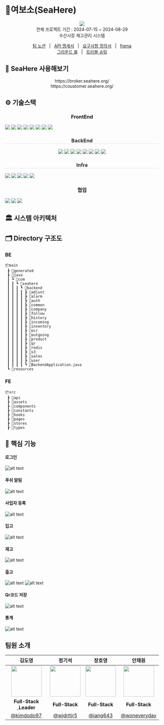 # 🦐여보소(SeaHere)

<p align="center">
  <img src="../image/logo.png">
  <br>
  전체 프로젝트 기간 : 2024-07-15 ~ 2024-08-29 <br>
  수산시장 재고관리 시스템
</p>

<p align=center>
  <a href="https://www.notion.so/c6626df97574434a8b9f8358b00ece75?v=6f696739249448e392872058a527721e">팀 노션</a>
  &nbsp; | &nbsp; 
  <a href="https://www.notion.so/API-685de6db49e44954af21b2448a3d9df0">API 명세서</a>
  &nbsp; | &nbsp;
  <a href="https://www.notion.so/eadc3fae3a3e40c0a89e97525a234e04">요구사항 정의서</a>   &nbsp; | &nbsp;
  <a href="https://www.figma.com/design/hEmRP4qZuf1fJTlT32mOiE/SeaHere?node-id=0-1">figma</a> 
  <br />
  <a href="https://www.notion.so/GROUND-RULE-d227d18aba144bd8acc6459aacd075fa">그라운드 룰</a>
  &nbsp; | &nbsp; 
  <a href="https://www.notion.so/ebef5b8991c645f79bf462a5d37589c8">트러블 슈팅</a>
</p>

## 📢 SeaHere 사용해보기

<p align="center">
      https://broker.seahere.org/ <br>
      https://coustomer.seahere.org/

## ⚙️ 기술스택

 <div align= "center">
    <div style="text-align: center">
    <h3 style="border-bottom: 1px  color: #282d33;"> FrontEnd </h3>
        <div style="margin: ; text-align: left;" "text-align: left;"> 
          <img src="https://img.shields.io/badge/Figma-F24E1E?style=for-the-badge&logo=Figma&logoColor=white">
          <img src="https://img.shields.io/badge/react-17219A?style=for-the-badge&logo=react&logoColor=white">
          <img src="https://img.shields.io/badge/Node.js-339933?style=for-the-badge&logo=Node.js&logoColor=white">
          <img src="https://img.shields.io/badge/Tailwind CSS-06B6D4?style=for-the-badge&logo=Tailwind CSS&logoColor=white">
          <img src="https://img.shields.io/badge/vite-73563B?style=for-the-badge&logo=vite&logoColor=white">
          <img src="https://img.shields.io/badge/webpack-17263B?style=for-the-badge&logo=webpack&logoColor=white">
          <img src="https://img.shields.io/badge/reactquery-FF4154?style=for-the-badge&logo=reactquery&logoColor=white">
          <img src="https://img.shields.io/badge/Zustand-47211C?style=for-the-badge&logo=Zustand&logoColor=white">
        </div>
        </div>
        <h3 style="border-bottom: 1px solid #d8dee4; color: #282d33;"> BackEnd </h3>
          <div style="margin: ; text-align: center;">
              <img src="https://img.shields.io/badge/Java-007396?style=for-the-badge&logo=java&logoColor=white">
              <img src="https://img.shields.io/badge/MySQL-4479A1?style=for-the-badge&logo=MySQL&logoColor=white">
              <img src="https://img.shields.io/badge/Spring Boot-6DB33F?style=for-the-badge&logo=Spring Boot&logoColor=white">
              <img src="https://img.shields.io/badge/Spring Security-2AC89F?style=for-the-badge&logo=Spring Security&logoColor=white">
              <img src="https://img.shields.io/badge/JPA-17219A?style=for-the-badge&logo=JPA&logoColor=white">
              <img src="https://img.shields.io/badge/QueryDSL-8A084B?style=for-the-badge&logo=QueryDSL&logoColor=white">
              <img src="https://img.shields.io/badge/firebase-FE642E?style=for-the-badge&logo=firebase&logoColor=white">
              <img src="https://img.shields.io/badge/Redis-FE2E2E?style=for-the-badge&logo=Redis&logoColor=white">
        </div>

<h3 style="border-bottom: 1px solid #d8dee4; color: #282d33;"> Infra </h3>
    <div style="margin: ; text-align: left;" "text-align: left;">
          <img src="https://img.shields.io/badge/Amazon S3-02569B?style=for-the-badge&logo=Amazon S3&logoColor=white">
          <img src="https://img.shields.io/badge/Amazon AWS-232F3E?style=for-the-badge&logo=Amazon AWS&logoColor=white">
          <img src="https://img.shields.io/badge/Docker-2496ED?style=for-the-badge&logo=Docker&logoColor=white">
          <img src="https://img.shields.io/badge/Jenkins-D24939?style=for-the-badge&logo=Jenkins&logoColor=white">
          <img src="https://img.shields.io/badge/Nginx-04B431?style=for-the-badge&logo=Nginx&logoColor=white">
    </div>

  <h3 style="border-bottom: 1px  color: #282d33;"> 협업 </h3>
    <div style="margin: ; text-align: left;" "text-align: left;">
      <img src="https://img.shields.io/badge/Notion-000000?style=for-the-badge&logo=Notion&logoColor=white">
      <img src="https://img.shields.io/badge/Git-94B431?style=for-the-badge&logo=Git&logoColor=white">
      <img src="https://img.shields.io/badge/slack-916?style=for-the-badge&logo=slack&logoColor=white">
    </div>
</div>

## 🏛️ 시스템 아키텍처

## 🗂️ Directory 구조도

### BE

```
📦main
 ┣ 📂generated
 ┣ 📂java
 ┃ ┗ 📂com
 ┃ ┃ ┗ 📂seahere
 ┃ ┃ ┃ ┗ 📂backend
 ┃ ┃ ┃ ┃ ┣ 📂adjust
 ┃ ┃ ┃ ┃ ┣ 📂alarm
 ┃ ┃ ┃ ┃ ┣ 📂auth
 ┃ ┃ ┃ ┃ ┣ 📂common
 ┃ ┃ ┃ ┃ ┣ 📂company
 ┃ ┃ ┃ ┃ ┣ 📂follow
 ┃ ┃ ┃ ┃ ┣ 📂history
 ┃ ┃ ┃ ┃ ┣ 📂incoming
 ┃ ┃ ┃ ┃ ┣ 📂inventory
 ┃ ┃ ┃ ┃ ┣ 📂ocr
 ┃ ┃ ┃ ┃ ┣ 📂outgoing
 ┃ ┃ ┃ ┃ ┣ 📂product
 ┃ ┃ ┃ ┃ ┣ 📂qr
 ┃ ┃ ┃ ┃ ┣ 📂redis
 ┃ ┃ ┃ ┃ ┣ 📂s3
 ┃ ┃ ┃ ┃ ┣ 📂sales
 ┃ ┃ ┃ ┃ ┣ 📂user
 ┃ ┃ ┃ ┃ ┗ 📜BackendApplication.java
 ┗ 📂resources
```

### FE

```
📦src
 ┣ 📂api
 ┣ 📂assets
 ┣ 📂components
 ┣ 📂constants
 ┣ 📂hooks
 ┣ 📂pages
 ┣ 📂stores
 ┣ 📂types
```

## 🚀 핵심 기능

#### 로그인

![alt text](../gif/seahere_login.gif)

#### 푸쉬 알림

![alt text](../gif/seahere_push_alarm.gif)

#### 사업자 등록

![alt text](../gif/seahere_broker_ocr.gif)

#### 입고

![alt text](../gif/seahere_broker_incoming_qr2.gif)

#### 재고

![alt text](../gif/seahere_inventory.gif)

#### 출고

![alt text](../gif/broker_outgoing.gif)
![alt text](../gif/seahere_broker_outgoing.gif)

#### Qr코드 저장

![alt text](../gif/seahere_qr_setting.gif)

#### 통계

![alt text](../gif/seahere_chart.gif)

## 팀원 소개

|                       김도영                       |                        정기석                        |                      장호영                       |                      안채원                      |
| :------------------------------------------------: | :--------------------------------------------------: | :-----------------------------------------------: | :----------------------------------------------: |
| <img src="../image/profile_kim.png" width="100" /> | <img src="../image/profile_jeong.png" width="100" /> | <img src="../image/profile_jang.png" width="100"> | <img src="../image/profile_ahn.png" width="100"> |
|             **Full-Stack** ,**Leader**             |                    **Full-Stack**                    |                  **Full-Stack**                   |                  **Full-Stack**                  |
|     [@kimdodo97](https://github.com/kimdodo97)     |      [@wjdrltjr5](https://github.com/wjdrltjr5)      |      [@jang643](https://github.com/jang643)       |  [@woneveryday](https://github.com/woneveryday)  |
